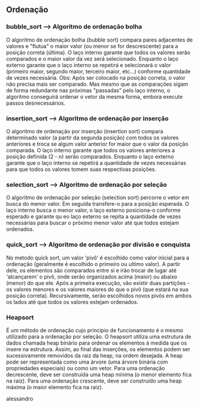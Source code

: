 ## Ordenação

### bubble_sort --> Algoritmo de ordenação bolha
   O algoritmo de ordenação bolha (bubble sort) compara pares adjacentes de valores e "flutua" o maior valor (ou menor se for descrescente) para a posição correta (última). 
   O laço interno garante que todos os valores serão comparados e o maior valor da vez será selecionado. Enquanto o laço externo garante que o laço interno se repetirá e selecionará o valor (primeiro maior, segundo maior, terceiro maior, etc...) conforme quantidade de vezes necessária. 
   Obs: Após ser colocado na posição correta, o valor não precisa mais ser comparado. Mas mesmo que as comparações sigam de forma redundante nas próximas "passadas" pelo laço interno, o algoritmo conseguirá ordenar o vetor da mesma forma, embora execute passos desnecessários.

### insertion_sort --> Algoritmo de ordenação por inserção
   O algoritmo de ordenação por inserção (insertion sort) compara determinado valor (a partir da segunda posição) com todos os valores anteriores e troca se algum valor anterior for maior que o valor da posição comparada.
   O laço interno garante que todos os valores anteriores a posição definida (2 - n) serão comparados. Enquanto o laço externo garante que o laço interno se repetirá a quantidade de vezes necessárias para que todos os valores tomem suas respectivas posições.

### selection_sort --> Algoritmo de ordenação por seleção
   O algoritmo de ordenação por seleção (selection sort) percorre o vetor em busca do menor valor. Em seguida transfere-o para a posição esperada.
   O laço interno busca o menor valor, o laço externo posiciona-o conforme esperado e garante qu eo laço externo se repita a quantidade de vezes necessárias para buscar o próximo menor valor até que todos estejam ordenados.  

### quick_sort --> Algoritmo de ordenação por divisão e conquista 
   No metodo quick sort, um valor 'pivô' é escolhido como valor inicial para a ordenação (geralmente é escolhido o primeiro ou ultimo valor). A partir dele, os elementos são comparados entre si e irão trocar de lugar até 'alcançarem' o pivô, onde serão organizados acima (maior) ou abaixo (menor) do que ele. Após a primeira execução, vão existir duas  partições - os valores menores e os valores maiores do que o pivô (que estará na sua posição correta). Recursivamente, serão escolhidos novos pivôs em ambos os lados até que todos os valores estejam ordenados.
   
### Heapsort 
   É um método de ordenação cujo princípio de funcionamento é o mesmo utilizado para a ordenação por seleção. O heapsort utiliza uma estrutura de dados chamada heap binário para ordenar os elementos à medida que os insere na estrutura. Assim, ao final das inserções, os elementos podem ser sucessivamente removidos da raiz da heap, na ordem desejada.
   A heap pode ser representada como uma árvore (uma árvore binária com propriedades especiais) ou como um vetor. Para uma ordenação decrescente, deve ser construída uma heap mínima (o menor elemento fica na raiz). Para uma ordenação crescente, deve ser construído uma heap máxima (o maior elemento fica na raiz).
   
   alessandro
